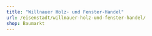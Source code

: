 ```yaml
---
title: "Willnauer Holz- und Fenster-Handel"
url: /eisenstadt/willnauer-holz-und-fenster-handel/
shop: Baumarkt
---
```

